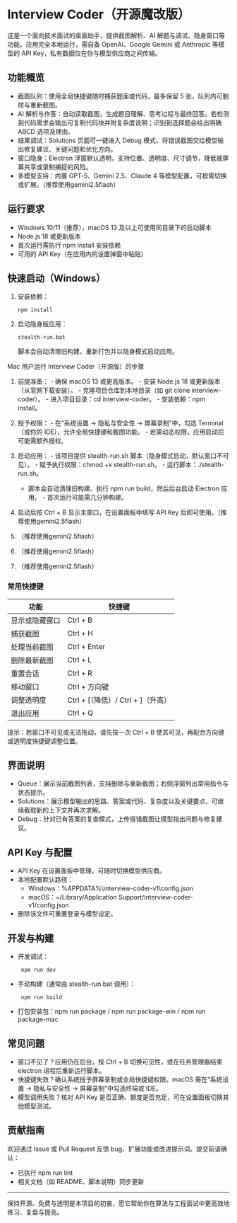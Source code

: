 # Interview Coder（开源魔改版）

这是一个面向技术面试的桌面助手，提供截图解析、AI 解题与调试、隐身窗口等功能。应用完全本地运行，需自备 OpenAI、Google Gemini 或 Anthropic 等模型的 API Key，私有数据仅在你与模型供应商之间传输。

## 功能概览
- 截图队列：使用全局快捷键随时捕获题面或代码，最多保留 5 张，队列内可删除与重新截图。
- AI 解析与作答：自动读取截图，生成题目理解、思考过程与最终回答。若检测到代码需求会输出可复制代码块并附复杂度说明；识别到选择题会给出明确 ABCD 选项及理由。
- 结果调试：Solutions 页面可一键进入 Debug 模式，将错误截图交给模型输出修复建议、关键问题和优化方向。
- 窗口隐身：Electron 浮窗默认透明，支持位置、透明度、尺寸调节，降低被屏幕共享或录制捕捉的风险。
- 多模型支持：内置 GPT‑5、Gemini 2.5、Claude 4 等模型配置，可按需切换或扩展。（推荐使用gemini2.5flash）

## 运行要求
- Windows 10/11（推荐），macOS 13 及以上可使用同目录下的启动脚本
- Node.js 18 或更新版本
- 首次运行需执行 npm install 安装依赖
- 可用的 API Key（在应用内的设置弹窗中粘贴）

## 快速启动（Windows）
1. 安装依赖：

       npm install

2. 启动隐身版应用：

       stealth-run.bat

   脚本会自动清理旧构建、重新打包并以隐身模式启动应用。


Mac 用户运行 Interview Coder（开源版）的步骤

  1. 前提准备：
    - 确保 macOS 13 或更高版本。
    - 安装 Node.js 18 或更新版本（从官网下载安装）。
    - 克隆项目仓库到本地目录（如 git clone <repo-url> interview-coder）。
    - 进入项目目录：cd interview-coder。
    - 安装依赖：npm install。
  2. 授予权限：
    - 在“系统设置 → 隐私与安全性 → 屏幕录制”中，勾选 Terminal（或你的 IDE），允许全局快捷键和截图功能。
    - 若需动态权限，应用启动后可能需额外授权。
  3. 启动应用：
    - 该项目提供 stealth-run.sh 脚本（隐身模式启动，默认窗口不可见）。
    - 赋予执行权限：chmod +x stealth-run.sh。
    - 运行脚本：./stealth-run.sh。
        - 脚本会自动清理旧构建、执行 npm run build，然后后台启动 Electron 应用。
    - 首次运行可能需几分钟构建。


3. 启动后按 Ctrl + B 显示主窗口，在设置面板中填写 API Key 后即可使用。（推荐使用gemini2.5flash）
4. （推荐使用gemini2.5flash）
5. （推荐使用gemini2.5flash）
6. （推荐使用gemini2.5flash）

### 常用快捷键
| 功能 | 快捷键 |
| --- | --- |
| 显示或隐藏窗口 | Ctrl + B |
| 捕获截图 | Ctrl + H |
| 处理当前截图 | Ctrl + Enter |
| 删除最新截图 | Ctrl + L |
| 重置会话 | Ctrl + R |
| 移动窗口 | Ctrl + 方向键 |
| 调整透明度 | Ctrl + [（降低）/ Ctrl + ]（升高） |
| 退出应用 | Ctrl + Q |

提示：若窗口不可见或无法拖动，请先按一次 Ctrl + B 使其可见，再配合方向键或透明度快捷键调整位置。

## 界面说明
- Queue：展示当前截图列表，支持删除与重新截图；右侧浮窗列出常用指令与状态提示。
- Solutions：展示模型输出的思路、答案或代码、复杂度以及关键要点，可继续截取新的上下文并再次求解。
- Debug：针对已有答案的复查模式，上传报错截图让模型指出问题与修复建议。

## API Key 与配置
- API Key 在设置面板中管理，可随时切换模型供应商。
- 本地配置默认路径：
  - Windows：%APPDATA%\interview-coder-v1\config.json
  - macOS：~/Library/Application Support/interview-coder-v1/config.json
- 删除该文件可重置登录与模型设定。

## 开发与构建
- 开发调试：

       npm run dev

- 手动构建（通常由 stealth-run.bat 调用）：

       npm run build

- 打包安装包：npm run package / npm run package-win / npm run package-mac

## 常见问题
- 窗口不见了？应用仍在后台。按 Ctrl + B 切换可见性，或在任务管理器结束 electron 进程后重新运行脚本。
- 快捷键失效？确认系统授予屏幕录制或全局快捷键权限。macOS 需在“系统设置 → 隐私与安全性 → 屏幕录制”中勾选终端或 IDE。
- 模型调用失败？核对 API Key 是否正确、额度是否充足，可在设置面板切换其他模型测试。

## 贡献指南
欢迎通过 Issue 或 Pull Request 反馈 bug、扩展功能或改进提示词。提交前请确认：
- 已执行 npm run lint
- 相关文档（如 README、脚本说明）同步更新

---
保持开源、免费与透明是本项目的初衷，愿它帮助你在算法与工程面试中更高效地练习、复盘与提高。
